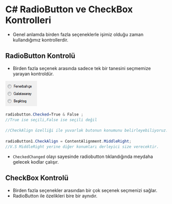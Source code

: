 # C# RadioButton ve CheckBox Kontrolleri
- Genel anlamda birden fazla seçeneklerle işimiz olduğu zaman kullandığımız kontrollerdir.

## RadioButton Kontrolü
- Birden fazla seçenek arasında sadece tek bir tanesini seçmemize yarayan kontroldür.

<img src="2.png" width=auto>

```C#
radiobutton.Checked=True & False ;
//True ise seçili,False ise seçili değil

//CheckAlign özelliği ile yuvarlak butonun konumunu belirleyebiliyoruz.Properties penceresinden ayarlama yapabiliyoruz.Ayrıca kod kısmında şu şekilde değiştirebiliyoruz.

radioButton1.CheckAlign = ContentAlignment.MiddleRight;
//V.S MiddleRight yerine diğer konumları derleyici size verecektir.
````

- `CheckedChanged` olayı sayesinde radiobutton tıklandığında meydaha gelecek kodlar çalışır.
## CheckBox Kontrolü
- Birden fazla seçenekler arasından bir çok seçenek seçmenizi sağlar.
- RadioButton ile özelikleri bire bir aynıdır.
